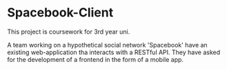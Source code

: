 # Spacebook-Client

This project is coursework for 3rd year uni.

A team working on a hypothetical social network 'Spacebook' have an existing web-application tha interacts with a RESTful API.
They have asked for the development of a frontend in the form of a mobile app.
